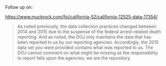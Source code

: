 

Follow up on:

https://www.muckrock.com/foi/california-52/california-12525-data-17354/

> As noted previously, the data collection practices changed between 2014 and 2015 due to the suspense of the federal arrest-related death reporting. And as noted, the DOJ only maintains the data that has been reported to us by our reporting agencies. Accordingly, the 2015 data set you were provided contains what was reported to us. The DOJ cannot comment on what might be missing as the responsibility to report falls upon the agencies; we are the repository.


